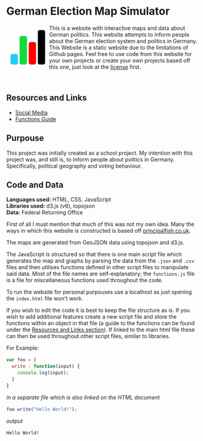 # German Election Map Simulator

<a href="null"><img src="assets/favicon.png" align="left" hspace="10" vspace="6" height="100px"></a>

This is a website with interactive maps and data about German politics. This website attempts to inform people about the German election system and politics in Germany. This Website is a static website due to the limitations of Github pages. Feel free to use code from this website for your own projects or create your own projects based off this one, just look at the [license](LICENSE) first.

<br/>


## Resources and Links
- [Social Media](null)
- [Functions Guide](FUNCTIONS.md)

## Purpouse
This project was initially created as a school project. My intention with this project was, and still is, to inform people about politics in Germany. Specifically, political geography and voting behaviour.

## Code and Data
**Languages used:** HTML, CSS, JavaScript <br/>
**Libraries used:** d3.js (v6), topojson <br/>
**Data:** Federal Returning Office <br/>

First of all I must mention that much of this was not my own idea. Many the ways in which this website is constructed is based off [principalfish.co.uk](https://principalfish.co.uk/).

The maps are generated from GeoJSON data using topojson and d3.js. 

The JavaScript is structured so that there is one main script file which generates the map and graphs by parsing the data from the `.json` and `.csv` files and then utilises functions defined in other script files to manipulate said data. Most of the file names are self-explanatory; the `functions.js` file is a file for miscellaneous functions used throughout the code.

To run the website for personal purpouses use a localhost as just opening the `index.html` file won't work.

If you wish to edit the code it is best to keep the file structure as is. If you wish to add additional features create a new script file and store the functions within an object in that file (a guide to the functions can be found under the [Resources and Links section](#resources-and-links)). If linked to the main html file these can then be used throughout other script files, similar to libraries.

For Example:
```js
var foo = {
  write : function(input) {
    console.log(input);
  }
}
```
*in a separate file which is also linked on the HTML document*
```js
foo.write("Hello World!");
```
*output*
```HTML
Hello World!
```
